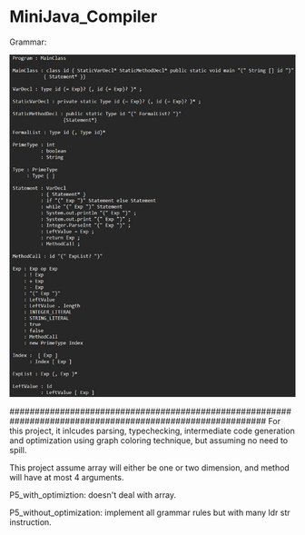 # MiniJava_Compiler
Grammar:

![image](grammar.jpg)
         
###########################################################################################################
For this project, it inlcudes parsing, typechecking, intermediate code generation
and optimization using graph coloring technique, but assuming no need to spill.
 
This project assume array will either be one or two dimension, and method will have at
most 4 arguments.
 
P5_with_optimiztion: doesn't deal with array. 
 
P5_without_optimization: implement all grammar rules but with many ldr str instruction.
                      

